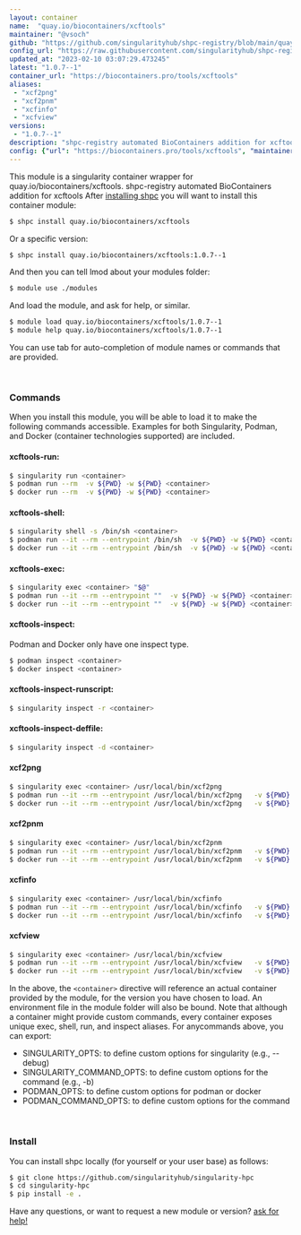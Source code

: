 ```yaml
---
layout: container
name:  "quay.io/biocontainers/xcftools"
maintainer: "@vsoch"
github: "https://github.com/singularityhub/shpc-registry/blob/main/quay.io/biocontainers/xcftools/container.yaml"
config_url: "https://raw.githubusercontent.com/singularityhub/shpc-registry/main/quay.io/biocontainers/xcftools/container.yaml"
updated_at: "2023-02-10 03:07:29.473245"
latest: "1.0.7--1"
container_url: "https://biocontainers.pro/tools/xcftools"
aliases:
 - "xcf2png"
 - "xcf2pnm"
 - "xcfinfo"
 - "xcfview"
versions:
 - "1.0.7--1"
description: "shpc-registry automated BioContainers addition for xcftools"
config: {"url": "https://biocontainers.pro/tools/xcftools", "maintainer": "@vsoch", "description": "shpc-registry automated BioContainers addition for xcftools", "latest": {"1.0.7--1": "sha256:3388ffe4ae48929ef39f97b34c76114c5db6049902c893016a4285a442130577"}, "tags": {"1.0.7--1": "sha256:3388ffe4ae48929ef39f97b34c76114c5db6049902c893016a4285a442130577"}, "docker": "quay.io/biocontainers/xcftools", "aliases": {"xcf2png": "/usr/local/bin/xcf2png", "xcf2pnm": "/usr/local/bin/xcf2pnm", "xcfinfo": "/usr/local/bin/xcfinfo", "xcfview": "/usr/local/bin/xcfview"}}
---
```


This module is a singularity container wrapper for quay.io/biocontainers/xcftools.
shpc-registry automated BioContainers addition for xcftools
After [installing shpc](#install) you will want to install this container module:


```bash
$ shpc install quay.io/biocontainers/xcftools
```

Or a specific version:

```bash
$ shpc install quay.io/biocontainers/xcftools:1.0.7--1
```

And then you can tell lmod about your modules folder:

```bash
$ module use ./modules
```

And load the module, and ask for help, or similar.

```bash
$ module load quay.io/biocontainers/xcftools/1.0.7--1
$ module help quay.io/biocontainers/xcftools/1.0.7--1
```

You can use tab for auto-completion of module names or commands that are provided.

<br>

### Commands

When you install this module, you will be able to load it to make the following commands accessible.
Examples for both Singularity, Podman, and Docker (container technologies supported) are included.

#### xcftools-run:

```bash
$ singularity run <container>
$ podman run --rm  -v ${PWD} -w ${PWD} <container>
$ docker run --rm  -v ${PWD} -w ${PWD} <container>
```

#### xcftools-shell:

```bash
$ singularity shell -s /bin/sh <container>
$ podman run --it --rm --entrypoint /bin/sh  -v ${PWD} -w ${PWD} <container>
$ docker run --it --rm --entrypoint /bin/sh  -v ${PWD} -w ${PWD} <container>
```

#### xcftools-exec:

```bash
$ singularity exec <container> "$@"
$ podman run --it --rm --entrypoint ""  -v ${PWD} -w ${PWD} <container> "$@"
$ docker run --it --rm --entrypoint ""  -v ${PWD} -w ${PWD} <container> "$@"
```

#### xcftools-inspect:

Podman and Docker only have one inspect type.

```bash
$ podman inspect <container>
$ docker inspect <container>
```

#### xcftools-inspect-runscript:

```bash
$ singularity inspect -r <container>
```

#### xcftools-inspect-deffile:

```bash
$ singularity inspect -d <container>
```


#### xcf2png

```bash
$ singularity exec <container> /usr/local/bin/xcf2png
$ podman run --it --rm --entrypoint /usr/local/bin/xcf2png   -v ${PWD} -w ${PWD} <container> -c " $@"
$ docker run --it --rm --entrypoint /usr/local/bin/xcf2png   -v ${PWD} -w ${PWD} <container> -c " $@"
```


#### xcf2pnm

```bash
$ singularity exec <container> /usr/local/bin/xcf2pnm
$ podman run --it --rm --entrypoint /usr/local/bin/xcf2pnm   -v ${PWD} -w ${PWD} <container> -c " $@"
$ docker run --it --rm --entrypoint /usr/local/bin/xcf2pnm   -v ${PWD} -w ${PWD} <container> -c " $@"
```


#### xcfinfo

```bash
$ singularity exec <container> /usr/local/bin/xcfinfo
$ podman run --it --rm --entrypoint /usr/local/bin/xcfinfo   -v ${PWD} -w ${PWD} <container> -c " $@"
$ docker run --it --rm --entrypoint /usr/local/bin/xcfinfo   -v ${PWD} -w ${PWD} <container> -c " $@"
```


#### xcfview

```bash
$ singularity exec <container> /usr/local/bin/xcfview
$ podman run --it --rm --entrypoint /usr/local/bin/xcfview   -v ${PWD} -w ${PWD} <container> -c " $@"
$ docker run --it --rm --entrypoint /usr/local/bin/xcfview   -v ${PWD} -w ${PWD} <container> -c " $@"
```



In the above, the `<container>` directive will reference an actual container provided
by the module, for the version you have chosen to load. An environment file in the
module folder will also be bound. Note that although a container
might provide custom commands, every container exposes unique exec, shell, run, and
inspect aliases. For anycommands above, you can export:

 - SINGULARITY_OPTS: to define custom options for singularity (e.g., --debug)
 - SINGULARITY_COMMAND_OPTS: to define custom options for the command (e.g., -b)
 - PODMAN_OPTS: to define custom options for podman or docker
 - PODMAN_COMMAND_OPTS: to define custom options for the command

<br>

### Install

You can install shpc locally (for yourself or your user base) as follows:

```bash
$ git clone https://github.com/singularityhub/singularity-hpc
$ cd singularity-hpc
$ pip install -e .
```

Have any questions, or want to request a new module or version? [ask for help!](https://github.com/singularityhub/singularity-hpc/issues)